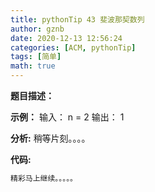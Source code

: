 ```yaml
---
title: pythonTip 43 斐波那契数列
author: gznb
date: 2020-12-13 12:56:24
categories: [ACM, pythonTip]
tags: [简单]
math: true
---
```


**题目描述：**


**示例：**
输入：
n = 2
输出：
1


**分析:**
稍等片刻。。。。

**代码:**
```python
精彩马上继续。。。。。
```
